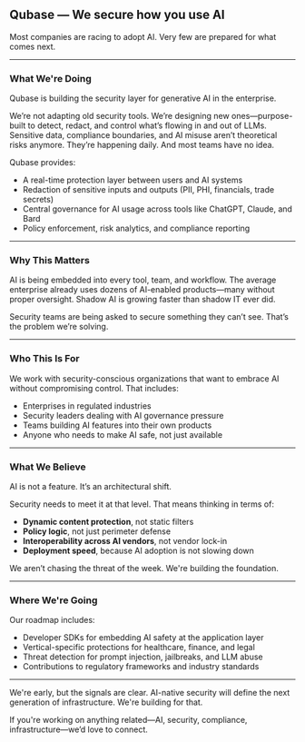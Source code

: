 ## Qubase — We secure how you use AI


Most companies are racing to adopt AI. Very few are prepared for what comes next.

---

### What We're Doing

Qubase is building the security layer for generative AI in the enterprise.

We’re not adapting old security tools. We’re designing new ones—purpose-built to detect, redact, and control what’s flowing in and out of LLMs. Sensitive data, compliance boundaries, and AI misuse aren’t theoretical risks anymore. They’re happening daily. And most teams have no idea.

Qubase provides:

- A real-time protection layer between users and AI systems  
- Redaction of sensitive inputs and outputs (PII, PHI, financials, trade secrets)  
- Central governance for AI usage across tools like ChatGPT, Claude, and Bard  
- Policy enforcement, risk analytics, and compliance reporting  

---

### Why This Matters

AI is being embedded into every tool, team, and workflow. The average enterprise already uses dozens of AI-enabled products—many without proper oversight. Shadow AI is growing faster than shadow IT ever did.

Security teams are being asked to secure something they can’t see. That’s the problem we’re solving.

---

### Who This Is For

We work with security-conscious organizations that want to embrace AI without compromising control. That includes:

- Enterprises in regulated industries  
- Security leaders dealing with AI governance pressure  
- Teams building AI features into their own products  
- Anyone who needs to make AI safe, not just available  

---

### What We Believe

AI is not a feature. It’s an architectural shift.

Security needs to meet it at that level. That means thinking in terms of:

- **Dynamic content protection**, not static filters  
- **Policy logic**, not just perimeter defense  
- **Interoperability across AI vendors**, not vendor lock-in  
- **Deployment speed**, because AI adoption is not slowing down  

We aren’t chasing the threat of the week. We're building the foundation.

---

### Where We're Going

Our roadmap includes:

- Developer SDKs for embedding AI safety at the application layer  
- Vertical-specific protections for healthcare, finance, and legal  
- Threat detection for prompt injection, jailbreaks, and LLM abuse  
- Contributions to regulatory frameworks and industry standards  

---

We're early, but the signals are clear. AI-native security will define the next generation of infrastructure. We're building for that.

If you're working on anything related—AI, security, compliance, infrastructure—we’d love to connect.

